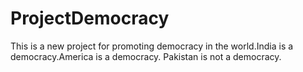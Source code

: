# ProjectDemocracy
This is a new project for promoting democracy in the world.India is a democracy.America is a democracy.
Pakistan is not a democracy.
